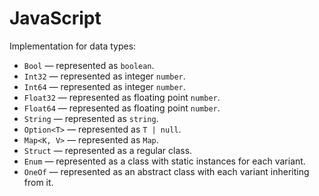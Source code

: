 # JavaScript

Implementation for data types:

- `Bool` — represented as `boolean`.
- `Int32` — represented as integer `number`.
- `Int64` — represented as integer `number`.
- `Float32` — represented as floating point `number`.
- `Float64` — represented as floating point `number`.
- `String` — represented as `string`.
- `Option<T>` — represented as `T | null`.
- `Map<K, V>` — represented as `Map`.
- `Struct` — represented as a regular class.
- `Enum` — represented as a class with static instances for each variant.
- `OneOf` — represented as an abstract class with each variant inheriting from it.
